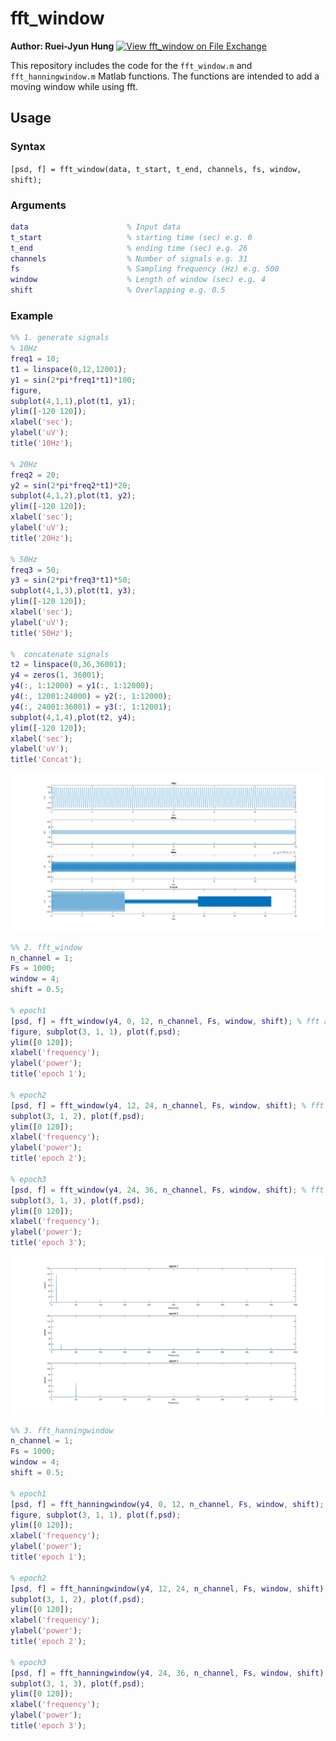 # fft_window
**Author: Ruei-Jyun Hung**
[![View fft_window on File Exchange](https://www.mathworks.com/matlabcentral/images/matlab-file-exchange.svg)](https://www.mathworks.com/matlabcentral/fileexchange/107589-fft_window)

This repository includes the code for the `fft_window.m` and `fft_hanningwindow.m` Matlab functions. The functions are intended to add a moving window while using fft.




## Usage

### Syntax
`[psd, f] = fft_window(data, t_start, t_end, channels, fs, window, shift);`

### Arguments

```matlab
data                      % Input data
t_start                   % starting time (sec) e.g. 0
t_end                     % ending time (sec) e.g. 26
channels                  % Number of signals e.g. 31
fs                        % Sampling frequency (Hz) e.g. 500
window                    % Length of window (sec) e.g. 4
shift                     % Overlapping e.g. 0.5
```


### Example
```matlab
%% 1. generate signals
% 10Hz
freq1 = 10;
t1 = linspace(0,12,12001);
y1 = sin(2*pi*freq1*t1)*100;
figure,
subplot(4,1,1),plot(t1, y1);
ylim([-120 120]);
xlabel('sec');
ylabel('uV');
title('10Hz');

% 20Hz
freq2 = 20;
y2 = sin(2*pi*freq2*t1)*20;
subplot(4,1,2),plot(t1, y2);
ylim([-120 120]);
xlabel('sec');
ylabel('uV');
title('20Hz');

% 50Hz
freq3 = 50;
y3 = sin(2*pi*freq3*t1)*50;
subplot(4,1,3),plot(t1, y3);
ylim([-120 120]);
xlabel('sec');
ylabel('uV');
title('50Hz');

%  concatenate signals
t2 = linspace(0,36,36001);
y4 = zeros(1, 36001);
y4(:, 1:12000) = y1(:, 1:12000);
y4(:, 12001:24000) = y2(:, 1:12000);
y4(:, 24001:36001) = y3(:, 1:12001);
subplot(4,1,4),plot(t2, y4);
ylim([-120 120]);
xlabel('sec');
ylabel('uV');
title('Concat');
```
![signal example](./signals.png)

```matlab
%% 2. fft_window
n_channel = 1;
Fs = 1000;
window = 4;
shift = 0.5;

% epoch1
[psd, f] = fft_window(y4, 0, 12, n_channel, Fs, window, shift); % fft analysis
figure, subplot(3, 1, 1), plot(f,psd);
ylim([0 120]);
xlabel('frequency');
ylabel('power');
title('epoch 1');

% epoch2
[psd, f] = fft_window(y4, 12, 24, n_channel, Fs, window, shift); % fft analysis
subplot(3, 1, 2), plot(f,psd);
ylim([0 120]);
xlabel('frequency');
ylabel('power');
title('epoch 2');

% epoch3
[psd, f] = fft_window(y4, 24, 36, n_channel, Fs, window, shift); % fft analysis
subplot(3, 1, 3), plot(f,psd);
ylim([0 120]);
xlabel('frequency');
ylabel('power');
title('epoch 3');
```

![fft example](./psd_fft_window.png)

```matlab
%% 3. fft_hanningwindow
n_channel = 1;
Fs = 1000;
window = 4;
shift = 0.5;

% epoch1
[psd, f] = fft_hanningwindow(y4, 0, 12, n_channel, Fs, window, shift); % fft analysis
figure, subplot(3, 1, 1), plot(f,psd);
ylim([0 120]);
xlabel('frequency');
ylabel('power');
title('epoch 1');

% epoch2
[psd, f] = fft_hanningwindow(y4, 12, 24, n_channel, Fs, window, shift); % fft analysis
subplot(3, 1, 2), plot(f,psd);
ylim([0 120]);
xlabel('frequency');
ylabel('power');
title('epoch 2');

% epoch3
[psd, f] = fft_hanningwindow(y4, 24, 36, n_channel, Fs, window, shift); % fft analysis
subplot(3, 1, 3), plot(f,psd);
ylim([0 120]);
xlabel('frequency');
ylabel('power');
title('epoch 3');
```

